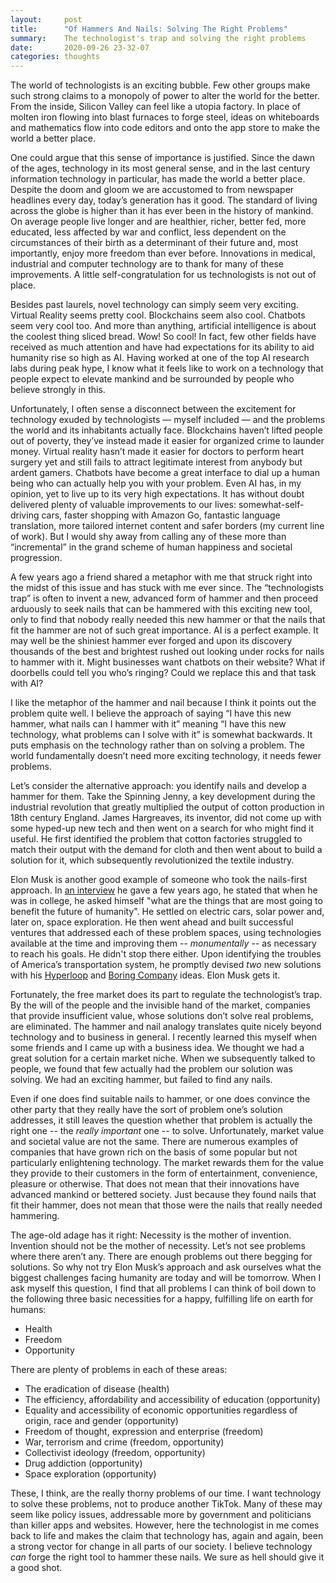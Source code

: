 ```yaml
---
layout:		post
title:		"Of Hammers And Nails: Solving The Right Problems"
summary:	The technologist's trap and solving the right problems
date:		2020-09-26 23-32-07
categories:	thoughts
---
```


The world of technologists is an exciting bubble. Few other groups make such strong claims to a monopoly of power to alter the world for the better. From the inside, Silicon Valley can feel like a utopia factory. In place of molten iron flowing into blast furnaces to forge steel, ideas on whiteboards and mathematics flow into code editors and onto the app store to make the world a better place.

One could argue that this sense of importance is justified. Since the dawn of the ages, technology in its most general sense, and in the last century information technology in particular, has made the world a better place. Despite the doom and gloom we are accustomed to from newspaper headlines every day, today’s generation has it good. The standard of living across the globe is higher than it has ever been in the history of mankind. On average people live longer and are healthier, richer, better fed, more educated, less affected by war and conflict, less dependent on the circumstances of their birth as a determinant of their future and, most importantly, enjoy more freedom than ever before. Innovations in medical, industrial and computer technology are to thank for many of these improvements. A little self-congratulation for us technologists is not out of place.

Besides past laurels, novel technology can simply seem very exciting. Virtual Reality seems pretty cool. Blockchains seem also cool. Chatbots seem very cool too. And more than anything, artificial intelligence is about the coolest thing sliced bread. Wow! So cool! In fact, few other fields have received as much attention and have had expectations for its ability to aid humanity rise so high as AI. Having worked at one of the top AI research labs during peak hype, I know what it feels like to work on a technology that people expect to elevate mankind and be surrounded by people who believe strongly in this.

Unfortunately, I often sense a disconnect between the excitement for technology exuded by technologists — myself included — and the problems the world and its inhabitants actually face. Blockchains haven’t lifted people out of poverty, they’ve instead made it easier for organized crime to launder money. Virtual reality hasn’t made it easier for doctors to perform heart surgery yet and still fails to attract legitimate interest from anybody but ardent gamers. Chatbots have become a great interface to dial up a human being who can actually help you with your problem. Even AI has, in my opinion, yet to live up to its very high expectations. It has without doubt delivered plenty of valuable improvements to our lives: somewhat-self-driving cars, faster shopping with Amazon Go, fantastic language translation, more tailored internet content and safer borders (my current line of work). But I would shy away from calling any of these more than “incremental” in the grand scheme of human happiness and societal progression.

A few years ago a friend shared a metaphor with me that struck right into the midst of this issue and has stuck with me ever since. The “technologists trap” is often to invent a new, advanced form of hammer and then proceed arduously to seek nails that can be hammered with this exciting new tool, only to find that nobody really needed this new hammer or that the nails that fit the hammer are not of such great importance. AI is a perfect example. It may well be the shiniest hammer ever forged and upon its discovery thousands of the best and brightest rushed out looking under rocks for nails to hammer with it. Might businesses want chatbots on their website? What if doorbells could tell you who’s ringing? Could we replace this and that task with AI?

I like the metaphor of the hammer and nail because I think it points out the problem quite well. I believe the approach of saying “I have this new hammer, what nails can I hammer with it” meaning “I have this new technology, what problems can I solve with it” is somewhat backwards. It puts emphasis on the technology rather than on solving a problem. The world fundamentally doesn’t need more exciting technology, it needs fewer problems.

Let’s consider the alternative approach: you identify nails and develop a hammer for them. Take the Spinning Jenny, a key development during the industrial revolution that greatly multiplied the output of cotton production in 18th century England. James Hargreaves, its inventor, did not come up with some hyped-up new tech and then went on a search for who might find it useful. He first identified the problem that cotton factories struggled to match their output with the demand for cloth and then went about to build a solution for it, which subsequently revolutionized the textile industry.

Elon Musk is another good example of someone who took the nails-first approach. In [an interview](https://soundcloud.com/startalk/patrons-only-elon-musk-extended-interview) he gave a few years ago, he stated that when he was in college, he asked himself "what are the things that are most going to benefit the future of humanity". He settled on electric cars, solar power and, later on, space exploration. He then went ahead and built successful ventures that addressed each of these problem spaces, using technologies available at the time and improving them -- *monumentally* -- as necessary to reach his goals. He didn't stop there either. Upon identifying the troubles of America’s transportation system, he promptly devised *two* new solutions with his [Hyperloop](https://en.wikipedia.org/wiki/Hyperloop) and [Boring Company](https://www.boringcompany.com) ideas. Elon Musk gets it.

Fortunately, the free market does its part to regulate the technologist’s trap. By the will of the people and the invisible hand of the market, companies that provide insufficient value, whose solutions don’t solve real problems, are eliminated. The hammer and nail analogy translates quite nicely beyond technology and to business in general. I recently learned this myself when some friends and I came up with a business idea. We thought we had a great solution for a certain market niche. When we subsequently talked to people, we found that few actually had the problem our solution was solving. We had an exciting hammer, but failed to find any nails.

Even if one does find suitable nails to hammer, or one does convince the other party that they really have the sort of problem one’s solution addresses, it still leaves the question whether that problem is actually the right one -- the *really important* one -- to solve. Unfortunately, market value and societal value are not the same. There are numerous examples of companies that have grown rich on the basis of some popular but not particularly enlightening technology. The market rewards them for the value they provide to their customers in the form of entertainment, convenience, pleasure or otherwise. That does not mean that their innovations have advanced mankind or bettered society. Just because they found nails that fit their hammer, does not mean that those were the nails that really needed hammering.

The age-old adage has it right: Necessity is the mother of invention. Invention should not be the mother of necessity. Let’s not see problems where there aren’t any. There are enough problems out there begging for solutions. So why not try Elon Musk’s approach and ask ourselves what the biggest challenges facing humanity are today and will be tomorrow. When I ask myself this question, I find that all problems I can think of boil down to the following three basic necessities for a happy, fulfilling life on earth for humans:

* Health
* Freedom
* Opportunity

There are plenty of problems in each of these areas:

* The eradication of disease (health)
* The efficiency, affordability and accessibility of education (opportunity)
* Equality and accessibility of economic opportunities regardless of origin, race and gender (opportunity)
* Freedom of thought, expression and enterprise (freedom)
* War, terrorism and crime (freedom, opportunity)
* Collectivist ideology (freedom, opportunity)
* Drug addiction (opportunity)
* Space exploration (opportunity)

These, I think, are the really thorny problems of our time. I want technology to solve these problems, not to produce another TikTok. Many of these may seem like policy issues, addressable more by government and politicians than killer apps and websites. However, here the technologist in me comes back to life and makes the claim that technology has, again and again, been a strong vector for change in all parts of our society. I believe technology *can* forge the right tool to hammer these nails. We sure as hell should give it a good shot.
